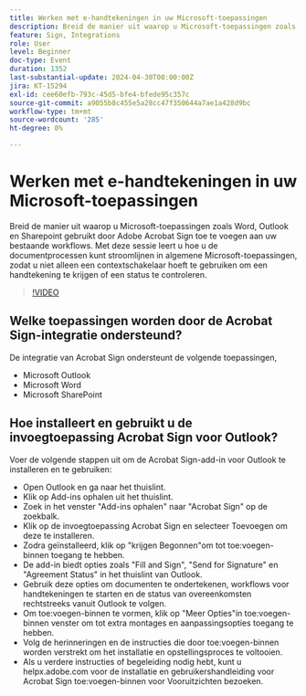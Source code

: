 ```yaml
---
title: Werken met e-handtekeningen in uw Microsoft-toepassingen
description: Breid de manier uit waarop u Microsoft-toepassingen zoals Word, Outlook en Sharepoint gebruikt door Adobe Acrobat Sign toe te voegen aan uw bestaande workflows.
feature: Sign, Integrations
role: User
level: Beginner
doc-type: Event
duration: 1352
last-substantial-update: 2024-04-30T00:00:00Z
jira: KT-15294
exl-id: cee60efb-793c-45d5-bfe4-bfede95c357c
source-git-commit: a9055b8c455e5a28cc47f350644a7ae1a428d9bc
workflow-type: tm+mt
source-wordcount: '285'
ht-degree: 0%

---
```


# Werken met e-handtekeningen in uw Microsoft-toepassingen

Breid de manier uit waarop u Microsoft-toepassingen zoals Word, Outlook en Sharepoint gebruikt door Adobe Acrobat Sign toe te voegen aan uw bestaande workflows. Met deze sessie leert u hoe u de documentprocessen kunt stroomlijnen in algemene Microsoft-toepassingen, zodat u niet alleen een contextschakelaar hoeft te gebruiken om een handtekening te krijgen of een status te controleren.

>[!VIDEO](https://video.tv.adobe.com/v/3455056/?learn=on&captions=dut)

## Welke toepassingen worden door de Acrobat Sign-integratie ondersteund?

De integratie van Acrobat Sign ondersteunt de volgende toepassingen,

* Microsoft Outlook
* Microsoft Word
* Microsoft SharePoint

## Hoe installeert en gebruikt u de invoegtoepassing Acrobat Sign voor Outlook?

Voer de volgende stappen uit om de Acrobat Sign-add-in voor Outlook te installeren en te gebruiken:

* Open Outlook en ga naar het thuislint.
* Klik op Add-ins ophalen uit het thuislint.
* Zoek in het venster &quot;Add-ins ophalen&quot; naar &quot;Acrobat Sign&quot; op de zoekbalk.
* Klik op de invoegtoepassing Acrobat Sign en selecteer Toevoegen om deze te installeren.
* Zodra geïnstalleerd, klik op &quot;krijgen Begonnen&quot;om tot toe:voegen-binnen toegang te hebben.
* De add-in biedt opties zoals &quot;Fill and Sign&quot;, &quot;Send for Signature&quot; en &quot;Agreement Status&quot; in het thuislint van Outlook.
* Gebruik deze opties om documenten te ondertekenen, workflows voor handtekeningen te starten en de status van overeenkomsten rechtstreeks vanuit Outlook te volgen.
* Om toe:voegen-binnen te vormen, klik op &quot;Meer Opties&quot;in toe:voegen-binnen venster om tot extra montages en aanpassingsopties toegang te hebben.
* Volg de herinneringen en de instructies die door toe:voegen-binnen worden verstrekt om het installatie en opstellingsproces te voltooien.
* Als u verdere instructies of begeleiding nodig hebt, kunt u helpx.adobe.com voor de installatie en gebruikershandleiding voor Acrobat Sign toe:voegen-binnen voor Vooruitzichten bezoeken.
